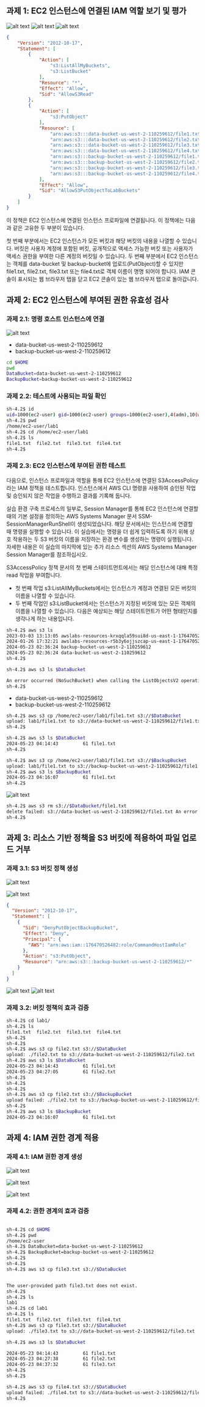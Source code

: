 ## 과제 1: EC2 인스턴스에 연결된 IAM 역할 보기 및 평가

![alt text](image.png)
![alt text](image-1.png)
![alt text](image-2.png)
```json
{
    "Version": "2012-10-17",
    "Statement": [
        {
            "Action": [
                "s3:ListAllMyBuckets",
                "s3:ListBucket"
            ],
            "Resource": "*",
            "Effect": "Allow",
            "Sid": "AllowS3Read"
        },
        {
            "Action": [
                "s3:PutObject"
            ],
            "Resource": [
                "arn:aws:s3:::data-bucket-us-west-2-110259612/file1.txt",
                "arn:aws:s3:::data-bucket-us-west-2-110259612/file2.txt",
                "arn:aws:s3:::data-bucket-us-west-2-110259612/file3.txt",
                "arn:aws:s3:::data-bucket-us-west-2-110259612/file4.txt",
                "arn:aws:s3:::backup-bucket-us-west-2-110259612/file1.txt",
                "arn:aws:s3:::backup-bucket-us-west-2-110259612/file2.txt",
                "arn:aws:s3:::backup-bucket-us-west-2-110259612/file3.txt",
                "arn:aws:s3:::backup-bucket-us-west-2-110259612/file4.txt"
            ],
            "Effect": "Allow",
            "Sid": "AllowS3PutObjectToLabBuckets"
        }
    ]
}
```

이 정책은 EC2 인스턴스에 연결된 인스턴스 프로파일에 연결됩니다. 이 정책에는 다음과 같은 고유한 두 부분이 있습니다.

첫 번째 부분에서는 EC2 인스턴스가 모든 버킷과 해당 버킷의 내용을 나열할 수 있습니다.
버킷은 사용자 계정에 포함된 버킷, 공개적으로 액세스 가능한 버킷 또는 사용자가 액세스 권한을 부여한 다른 계정의 버킷일 수 있습니다.
두 번째 부분에서 EC2 인스턴스는 객체를 data-bucket 및 backup-bucket에 업로드(PutObject)할 수 있지만 file1.txt, file2.txt, file3.txt 또는 file4.txt로 객체 이름이 명명 되어야 합니다.
IAM 콘솔이 표시되는 웹 브라우저 탭을 닫고 EC2 콘솔이 있는 웹 브라우저 탭으로 돌아갑니다.

## 과제 2: EC2 인스턴스에 부여된 권한 유효성 검사
### 과제 2.1: 명령 호스트 인스턴스에 연결

![alt text](image-4.png)

* data-bucket-us-west-2-110259612
* backup-bucket-us-west-2-110259612


```sh
cd $HOME
pwd
DataBucket=data-bucket-us-west-2-110259612
BackupBucket=backup-bucket-us-west-2-110259612
```

### 과제 2.2: 테스트에 사용되는 파일 확인
```sh
sh-4.2$ id
uid=1000(ec2-user) gid=1000(ec2-user) groups=1000(ec2-user),4(adm),10(wheel),190(systemd-journal)
sh-4.2$ pwd
/home/ec2-user/lab1
sh-4.2$ cd /home/ec2-user/lab1
sh-4.2$ ls
file1.txt  file2.txt  file3.txt  file4.txt
sh-4.2$
```
### 과제 2.3: EC2 인스턴스에 부여된 권한 테스트

다음으로, 인스턴스 프로파일과 역할을 통해 EC2 인스턴스에 연결된 S3AccessPolicy라는 IAM 정책을 테스트합니다. 인스턴스에서 AWS CLI 명령을 사용하여 승인된 작업 및 승인되지 않은 작업을 수행하고 결과를 기록해 둡니다.

 실습 환경 구축 프로세스의 일부로, Session Manager를 통해 EC2 인스턴스에 연결할 때의 기본 설정을 정의하는 AWS Systems Manager 문서 SSM-SessionManagerRunShell이 생성되었습니다. 해당 문서에서는 인스턴스에 연결할 때 명령을 실행할 수 있습니다. 이 실습에서는 명령을 더 쉽게 입력하도록 하기 위해 상호 작용하는 두 S3 버킷의 이름을 저장하는 환경 변수를 생성하는 명령이 실행됩니다. 자세한 내용은 이 실습의 마지막에 있는 추가 리소스 섹션의 AWS Systems Manager Session Manager를 참조하십시오.

S3AccessPolicy 정책 문서의 첫 번째 스테이트먼트에서는 해당 인스턴스에 대해 특정 read 작업을 부여합니다. 
* 첫 번째 작업 s3:ListAllMyBuckets에서는 인스턴스가 계정과 연결된 모든 버킷의 이름을 나열할 수 있습니다. 
* 두 번째 작업인 s3:ListBucket에서는 인스턴스가 지정된 버킷에 있는 모든 객체의 이름을 나열할 수 있습니다. 다음은 예상되는 해당 스테이트먼트가 어떤 형태인지를 생각나게 하는 내용입니다.

```sh
sh-4.2$ aws s3 ls
2023-03-03 13:13:05 awslabs-resources-krxqqla59sui8d-us-east-1-176470526482
2024-01-26 17:32:21 awslabs-resources-r5b3y6ojjszcap-us-east-1-176470526482
2024-05-23 02:36:24 backup-bucket-us-west-2-110259612
2024-05-23 02:36:24 data-bucket-us-west-2-110259612
sh-4.2$
```

```sh
sh-4.2$ aws s3 ls $DataBucket

An error occurred (NoSuchBucket) when calling the ListObjectsV2 operation: The specified bucket does not exist
sh-4.2$
```
* data-bucket-us-west-2-110259612
* backup-bucket-us-west-2-110259612

```sh
sh-4.2$ aws s3 cp /home/ec2-user/lab1/file1.txt s3://$DataBucket
upload: lab1/file1.txt to s3://data-bucket-us-west-2-110259612/file1.txt
sh-4.2$

sh-4.2$ aws s3 ls $DataBucket
2024-05-23 04:14:43         61 file1.txt
sh-4.2$
```
```sh
sh-4.2$ aws s3 cp /home/ec2-user/lab1/file1.txt s3://$BackupBucket
upload: lab1/file1.txt to s3://backup-bucket-us-west-2-110259612/file1.txt
sh-4.2$ aws s3 ls $BackupBucket
2024-05-23 04:16:07         61 file1.txt
sh-4.2$
```
![alt text](image-5.png)

```sh
sh-4.2$ aws s3 rm s3://$DataBucket/file1.txt
delete failed: s3://data-bucket-us-west-2-110259612/file1.txt An error occurred (AccessDenied) when calling the DeleteObject operation: Access Denied
sh-4.2$
```

## 과제 3: 리소스 기반 정책을 S3 버킷에 적용하여 파일 업로드 거부

### 과제 3.1: S3 버킷 정책 생성
![alt text](image-6.png)

![alt text](image-8.png)

```json
{
  "Version": "2012-10-17",
  "Statement": [
    {
      "Sid": "DenyPutObjectBackupBucket",
      "Effect": "Deny",
      "Principal": {
        "AWS": "arn:aws:iam::176470526482:role/CommandHostIamRole"
      },
      "Action": "s3:PutObject",
      "Resource": "arn:aws:s3:::backup-bucket-us-west-2-110259612/*"
    }
  ]
}
```
![alt text](image-9.png)
![alt text](image-11.png)



### 과제 3.2: 버킷 정책의 효과 검증

```sh
sh-4.2$ cd lab1/
sh-4.2$ ls
file1.txt  file2.txt  file3.txt  file4.txt
sh-4.2$
sh-4.2$
sh-4.2$ aws s3 cp file2.txt s3://$DataBucket
upload: ./file2.txt to s3://data-bucket-us-west-2-110259612/file2.txt
sh-4.2$ aws s3 ls $DataBucket
2024-05-23 04:14:43         61 file1.txt
2024-05-23 04:27:05         61 file2.txt
sh-4.2$
sh-4.2$
sh-4.2$
sh-4.2$ aws s3 cp file2.txt s3://$BackupBucket
upload failed: ./file2.txt to s3://backup-bucket-us-west-2-110259612/file2.txt An error occurred (AccessDenied) when calling the PutObject operation: Access Denied
sh-4.2$
sh-4.2$ aws s3 ls $BackupBucket
2024-05-23 04:16:07         61 file1.txt
```

## 과제 4: IAM 권한 경계 적용
### 과제 4.1: IAM 권한 경계 생성

![alt text](image-12.png)

![alt text](image-13.png)

![alt text](image-14.png)

### 과제 4.2: 권한 경계의 효과 검증

```sh

sh-4.2$ cd $HOME
sh-4.2$ pwd
/home/ec2-user
sh-4.2$ DataBucket=data-bucket-us-west-2-110259612
sh-4.2$ BackupBucket=backup-bucket-us-west-2-110259612
sh-4.2$
sh-4.2$
sh-4.2$ aws s3 cp file3.txt s3://$DataBucket


The user-provided path file3.txt does not exist.
sh-4.2$
sh-4.2$ ls
lab1
sh-4.2$ cd lab1
sh-4.2$ ls
file1.txt  file2.txt  file3.txt  file4.txt
sh-4.2$ aws s3 cp file3.txt s3://$DataBucket
upload: ./file3.txt to s3://data-bucket-us-west-2-110259612/file3.txt

sh-4.2$ aws s3 ls $DataBucket

2024-05-23 04:14:43         61 file1.txt
2024-05-23 04:27:38         61 file2.txt
2024-05-23 04:37:32         61 file3.txt
sh-4.2$
sh-4.2$

sh-4.2$ aws s3 cp file4.txt s3://$DataBucket
upload failed: ./file4.txt to s3://data-bucket-us-west-2-110259612/file4.txt An error occurred (AccessDenied) when calling the PutObject operation: Access Denied
sh-4.2$

```